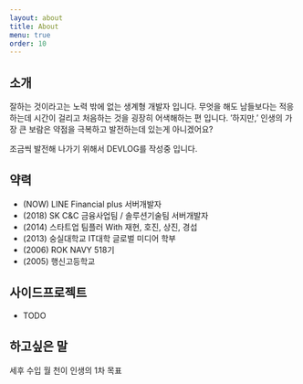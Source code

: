 ```yaml
---
layout: about
title: About
menu: true
order: 10
---
```


## 소개

잘하는 것이라고는 노력 밖에 없는 생계형 개발자 입니다.
무엇을 해도 남들보다는 적응하는데 시간이 걸리고 처음하는 것을 굉장히 어색해하는 편 입니다.
′하지만,′ 인생의 가장 큰 보람은 약점을 극복하고 발전하는데 있는게 아니겠어요?

조금씩 발전해 나가기 위해서 DEVLOG를 작성중 입니다.

## 약력
- (NOW) LINE Financial plus 서버개발자
- (2018) SK C&C 금융사업팀 / 솔루션기술팀 서버개발자
- (2014) 스타트업 팀플러 With 재현, 호진, 상진, 경섭
- (2013) 숭실대학교 IT대학 글로벌 미디어 학부
- (2006) ROK NAVY 518기
- (2005) 행신고등학교

## 사이드프로젝트
- TODO

## 하고싶은 말
세후 수입 월 천이 인생의 1차 목표